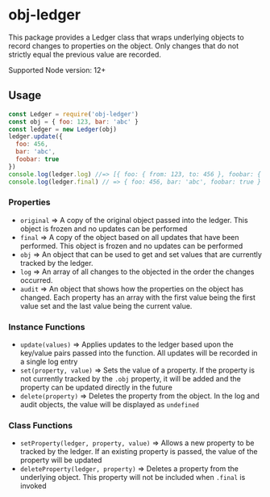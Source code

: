 # obj-ledger

This package provides a Ledger class that wraps underlying objects to record changes to properties on the object. Only changes that do not strictly equal the previous value are recorded.

Supported Node version: 12+

## Usage

```javascript
const Ledger = require('obj-ledger')
const obj = { foo: 123, bar: 'abc' }
const ledger = new Ledger(obj)
ledger.update({
  foo: 456,
  bar: 'abc',
  foobar: true
})
console.log(ledger.log) //=> [{ foo: { from: 123, to: 456 }, foobar: { from: undefined, to: true } }]
console.log(ledger.final) // => { foo: 456, bar: 'abc', foobar: true }
```

### Properties

* `original` => A copy of the original object passed into the ledger. This object is frozen and no updates can be performed
* `final` => A copy of the object based on all updates that have been performed. This object is frozen and no updates can be performed
* `obj` => An object that can be used to get and set values that are currently tracked by the ledger.
* `log` => An array of all changes to the objected in the order the changes occurred.
* `audit` => An object that shows how the properties on the object has changed. Each property has an array with the first value being the first value set and the last value being the current value.

### Instance Functions

* `update(values)` => Applies updates to the ledger based upon the key/value pairs passed into the function. All updates will be recorded in a single log entry
* `set(property, value)` => Sets the value of a property. If the property is not currently tracked by the `.obj` property, it will be added and the property can be updated directly in the future
* `delete(property)` => Deletes the property from the object. In the log and audit objects, the value will be displayed as `undefined`

### Class Functions

* `setProperty(ledger, property, value)` => Allows a new property to be tracked by the ledger. If an existing property is passed, the value of the property will be updated
* `deleteProperty(ledger, property)` => Deletes a property from the underlying object. This property will not be included when `.final` is invoked